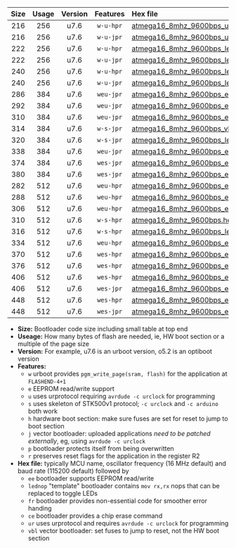 |Size|Usage|Version|Features|Hex file|
|:-:|:-:|:-:|:-:|:--|
|216|256|u7.6|`w-u-hpr`|[atmega16_8mhz_9600bps_ur.hex](https://raw.githubusercontent.com/stefanrueger/urboot/main/bootloaders/atmega16/fcpu_8mhz/9600_bps/atmega16_8mhz_9600bps_ur.hex)|
|216|256|u7.6|`w-u-jpr`|[atmega16_8mhz_9600bps_ur_vbl.hex](https://raw.githubusercontent.com/stefanrueger/urboot/main/bootloaders/atmega16/fcpu_8mhz/9600_bps/atmega16_8mhz_9600bps_ur_vbl.hex)|
|222|256|u7.6|`w-u-hpr`|[atmega16_8mhz_9600bps_lednop_ur.hex](https://raw.githubusercontent.com/stefanrueger/urboot/main/bootloaders/atmega16/fcpu_8mhz/9600_bps/atmega16_8mhz_9600bps_lednop_ur.hex)|
|222|256|u7.6|`w-u-jpr`|[atmega16_8mhz_9600bps_lednop_ur_vbl.hex](https://raw.githubusercontent.com/stefanrueger/urboot/main/bootloaders/atmega16/fcpu_8mhz/9600_bps/atmega16_8mhz_9600bps_lednop_ur_vbl.hex)|
|240|256|u7.6|`w-u-hpr`|[atmega16_8mhz_9600bps_lednop_fr_ur.hex](https://raw.githubusercontent.com/stefanrueger/urboot/main/bootloaders/atmega16/fcpu_8mhz/9600_bps/atmega16_8mhz_9600bps_lednop_fr_ur.hex)|
|240|256|u7.6|`w-u-jpr`|[atmega16_8mhz_9600bps_lednop_fr_ur_vbl.hex](https://raw.githubusercontent.com/stefanrueger/urboot/main/bootloaders/atmega16/fcpu_8mhz/9600_bps/atmega16_8mhz_9600bps_lednop_fr_ur_vbl.hex)|
|286|384|u7.6|`weu-jpr`|[atmega16_8mhz_9600bps_ee_ur_vbl.hex](https://raw.githubusercontent.com/stefanrueger/urboot/main/bootloaders/atmega16/fcpu_8mhz/9600_bps/atmega16_8mhz_9600bps_ee_ur_vbl.hex)|
|292|384|u7.6|`weu-jpr`|[atmega16_8mhz_9600bps_ee_lednop_ur_vbl.hex](https://raw.githubusercontent.com/stefanrueger/urboot/main/bootloaders/atmega16/fcpu_8mhz/9600_bps/atmega16_8mhz_9600bps_ee_lednop_ur_vbl.hex)|
|310|384|u7.6|`weu-jpr`|[atmega16_8mhz_9600bps_ee_lednop_fr_ur_vbl.hex](https://raw.githubusercontent.com/stefanrueger/urboot/main/bootloaders/atmega16/fcpu_8mhz/9600_bps/atmega16_8mhz_9600bps_ee_lednop_fr_ur_vbl.hex)|
|314|384|u7.6|`w-s-jpr`|[atmega16_8mhz_9600bps_vbl.hex](https://raw.githubusercontent.com/stefanrueger/urboot/main/bootloaders/atmega16/fcpu_8mhz/9600_bps/atmega16_8mhz_9600bps_vbl.hex)|
|320|384|u7.6|`w-s-jpr`|[atmega16_8mhz_9600bps_lednop_vbl.hex](https://raw.githubusercontent.com/stefanrueger/urboot/main/bootloaders/atmega16/fcpu_8mhz/9600_bps/atmega16_8mhz_9600bps_lednop_vbl.hex)|
|338|384|u7.6|`weu-jpr`|[atmega16_8mhz_9600bps_ee_lednop_fr_ce_ur_vbl.hex](https://raw.githubusercontent.com/stefanrueger/urboot/main/bootloaders/atmega16/fcpu_8mhz/9600_bps/atmega16_8mhz_9600bps_ee_lednop_fr_ce_ur_vbl.hex)|
|374|384|u7.6|`wes-jpr`|[atmega16_8mhz_9600bps_ee_vbl.hex](https://raw.githubusercontent.com/stefanrueger/urboot/main/bootloaders/atmega16/fcpu_8mhz/9600_bps/atmega16_8mhz_9600bps_ee_vbl.hex)|
|380|384|u7.6|`wes-jpr`|[atmega16_8mhz_9600bps_ee_lednop_vbl.hex](https://raw.githubusercontent.com/stefanrueger/urboot/main/bootloaders/atmega16/fcpu_8mhz/9600_bps/atmega16_8mhz_9600bps_ee_lednop_vbl.hex)|
|282|512|u7.6|`weu-hpr`|[atmega16_8mhz_9600bps_ee_ur.hex](https://raw.githubusercontent.com/stefanrueger/urboot/main/bootloaders/atmega16/fcpu_8mhz/9600_bps/atmega16_8mhz_9600bps_ee_ur.hex)|
|288|512|u7.6|`weu-hpr`|[atmega16_8mhz_9600bps_ee_lednop_ur.hex](https://raw.githubusercontent.com/stefanrueger/urboot/main/bootloaders/atmega16/fcpu_8mhz/9600_bps/atmega16_8mhz_9600bps_ee_lednop_ur.hex)|
|306|512|u7.6|`weu-hpr`|[atmega16_8mhz_9600bps_ee_lednop_fr_ur.hex](https://raw.githubusercontent.com/stefanrueger/urboot/main/bootloaders/atmega16/fcpu_8mhz/9600_bps/atmega16_8mhz_9600bps_ee_lednop_fr_ur.hex)|
|310|512|u7.6|`w-s-hpr`|[atmega16_8mhz_9600bps.hex](https://raw.githubusercontent.com/stefanrueger/urboot/main/bootloaders/atmega16/fcpu_8mhz/9600_bps/atmega16_8mhz_9600bps.hex)|
|316|512|u7.6|`w-s-hpr`|[atmega16_8mhz_9600bps_lednop.hex](https://raw.githubusercontent.com/stefanrueger/urboot/main/bootloaders/atmega16/fcpu_8mhz/9600_bps/atmega16_8mhz_9600bps_lednop.hex)|
|334|512|u7.6|`weu-hpr`|[atmega16_8mhz_9600bps_ee_lednop_fr_ce_ur.hex](https://raw.githubusercontent.com/stefanrueger/urboot/main/bootloaders/atmega16/fcpu_8mhz/9600_bps/atmega16_8mhz_9600bps_ee_lednop_fr_ce_ur.hex)|
|370|512|u7.6|`wes-hpr`|[atmega16_8mhz_9600bps_ee.hex](https://raw.githubusercontent.com/stefanrueger/urboot/main/bootloaders/atmega16/fcpu_8mhz/9600_bps/atmega16_8mhz_9600bps_ee.hex)|
|376|512|u7.6|`wes-hpr`|[atmega16_8mhz_9600bps_ee_lednop.hex](https://raw.githubusercontent.com/stefanrueger/urboot/main/bootloaders/atmega16/fcpu_8mhz/9600_bps/atmega16_8mhz_9600bps_ee_lednop.hex)|
|406|512|u7.6|`wes-hpr`|[atmega16_8mhz_9600bps_ee_lednop_fr.hex](https://raw.githubusercontent.com/stefanrueger/urboot/main/bootloaders/atmega16/fcpu_8mhz/9600_bps/atmega16_8mhz_9600bps_ee_lednop_fr.hex)|
|406|512|u7.6|`wes-jpr`|[atmega16_8mhz_9600bps_ee_lednop_fr_vbl.hex](https://raw.githubusercontent.com/stefanrueger/urboot/main/bootloaders/atmega16/fcpu_8mhz/9600_bps/atmega16_8mhz_9600bps_ee_lednop_fr_vbl.hex)|
|448|512|u7.6|`wes-hpr`|[atmega16_8mhz_9600bps_ee_lednop_fr_ce.hex](https://raw.githubusercontent.com/stefanrueger/urboot/main/bootloaders/atmega16/fcpu_8mhz/9600_bps/atmega16_8mhz_9600bps_ee_lednop_fr_ce.hex)|
|448|512|u7.6|`wes-jpr`|[atmega16_8mhz_9600bps_ee_lednop_fr_ce_vbl.hex](https://raw.githubusercontent.com/stefanrueger/urboot/main/bootloaders/atmega16/fcpu_8mhz/9600_bps/atmega16_8mhz_9600bps_ee_lednop_fr_ce_vbl.hex)|

- **Size:** Bootloader code size including small table at top end
- **Useage:** How many bytes of flash are needed, ie, HW boot section or a multiple of the page size
- **Version:** For example, u7.6 is an urboot version, o5.2 is an optiboot version
- **Features:**
  + `w` urboot provides `pgm_write_page(sram, flash)` for the application at `FLASHEND-4+1`
  + `e` EEPROM read/write support
  + `u` uses urprotocol requiring `avrdude -c urclock` for programming
  + `s` uses skeleton of STK500v1 protocol; `-c urclock` and `-c arduino` both work
  + `h` hardware boot section: make sure fuses are set for reset to jump to boot section
  + `j` vector bootloader: uploaded applications *need to be patched externally*, eg, using `avrdude -c urclock`
  + `p` bootloader protects itself from being overwritten
  + `r` preserves reset flags for the application in the register R2
- **Hex file:** typically MCU name, oscillator frequency (16 MHz default) and baud rate (115200 default) followed by
  + `ee` bootloader supports EEPROM read/write
  + `lednop` "template" bootloader contains `mov rx,rx` nops that can be replaced to toggle LEDs
  + `fr` bootloader provides non-essential code for smoother error handing
  + `ce` bootloader provides a chip erase command
  + `ur` uses urprotocol and requires `avrdude -c urclock` for programming
  + `vbl` vector bootloader: set fuses to jump to reset, not the HW boot section
